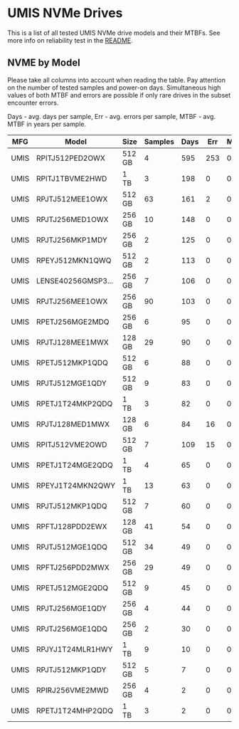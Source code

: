UMIS NVMe Drives
================

This is a list of all tested UMIS NVMe drive models and their MTBFs. See more
info on reliability test in the [README](https://github.com/linuxhw/SMART).

NVME by Model
------------

Please take all columns into account when reading the table. Pay attention on the
number of tested samples and power-on days. Simultaneous high values of both MTBF
and errors are possible if only rare drives in the subset encounter errors.

Days - avg. days per sample,
Err  - avg. errors per sample,
MTBF - avg. MTBF in years per sample.

| MFG       | Model              | Size   | Samples | Days  | Err   | MTBF |
|-----------|--------------------|--------|---------|-------|-------|------|
| UMIS      | RPITJ512PED2OWX    | 512 GB | 4       | 595   | 253   | 0.74   |
| UMIS      | RPITJ1TBVME2HWD    | 1 TB   | 3       | 198   | 0     | 0.54   |
| UMIS      | RPJTJ512MEE1OWX    | 512 GB | 63      | 161   | 2     | 0.43   |
| UMIS      | RPJTJ256MED1OWX    | 256 GB | 10      | 148   | 0     | 0.41   |
| UMIS      | RPJTJ256MKP1MDY    | 256 GB | 2       | 125   | 0     | 0.34   |
| UMIS      | RPEYJ512MKN1QWQ    | 512 GB | 2       | 113   | 0     | 0.31   |
| UMIS      | LENSE40256GMSP3... | 256 GB | 7       | 106   | 0     | 0.29   |
| UMIS      | RPJTJ256MEE1OWX    | 256 GB | 90      | 103   | 0     | 0.28   |
| UMIS      | RPETJ256MGE2MDQ    | 256 GB | 6       | 95    | 0     | 0.26   |
| UMIS      | RPJTJ128MEE1MWX    | 128 GB | 29      | 90    | 0     | 0.25   |
| UMIS      | RPETJ512MKP1QDQ    | 512 GB | 6       | 88    | 0     | 0.24   |
| UMIS      | RPJTJ512MGE1QDY    | 512 GB | 9       | 83    | 0     | 0.23   |
| UMIS      | RPETJ1T24MKP2QDQ   | 1 TB   | 3       | 82    | 0     | 0.23   |
| UMIS      | RPJTJ128MED1MWX    | 128 GB | 6       | 84    | 16    | 0.21   |
| UMIS      | RPITJ512VME2OWD    | 512 GB | 7       | 109   | 15    | 0.19   |
| UMIS      | RPETJ1T24MGE2QDQ   | 1 TB   | 4       | 65    | 0     | 0.18   |
| UMIS      | RPEYJ1T24MKN2QWY   | 1 TB   | 13      | 63    | 0     | 0.17   |
| UMIS      | RPJTJ512MKP1QDQ    | 512 GB | 7       | 60    | 0     | 0.17   |
| UMIS      | RPFTJ128PDD2EWX    | 128 GB | 41      | 54    | 0     | 0.15   |
| UMIS      | RPJTJ512MGE1QDQ    | 512 GB | 34      | 49    | 0     | 0.14   |
| UMIS      | RPFTJ256PDD2MWX    | 256 GB | 29      | 49    | 0     | 0.14   |
| UMIS      | RPETJ512MGE2QDQ    | 512 GB | 9       | 45    | 0     | 0.12   |
| UMIS      | RPJTJ256MGE1QDY    | 256 GB | 4       | 44    | 0     | 0.12   |
| UMIS      | RPJTJ256MGE1QDQ    | 256 GB | 2       | 30    | 0     | 0.08   |
| UMIS      | RPJYJ1T24MLR1HWY   | 1 TB   | 9       | 10    | 0     | 0.03   |
| UMIS      | RPJTJ512MKP1QDY    | 512 GB | 5       | 7     | 0     | 0.02   |
| UMIS      | RPIRJ256VME2MWD    | 256 GB | 4       | 2     | 0     | 0.01   |
| UMIS      | RPETJ1T24MHP2QDQ   | 1 TB   | 3       | 2     | 0     | 0.01   |
